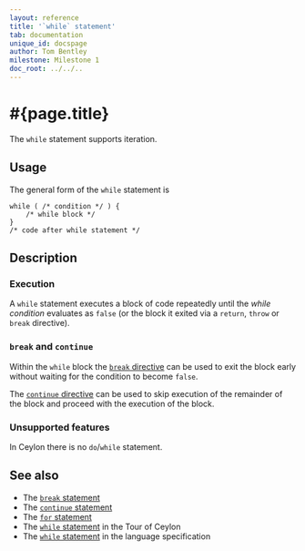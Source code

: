 ```yaml
---
layout: reference
title: '`while` statement'
tab: documentation
unique_id: docspage
author: Tom Bentley
milestone: Milestone 1
doc_root: ../../..
---
```


# #{page.title}

The `while` statement supports iteration.

## Usage 

The general form of the `while` statement is

<!-- check:none -->
    while ( /* condition */ ) {
        /* while block */
    }
    /* code after while statement */


## Description

### Execution

A `while` statement executes a block of code repeatedly until the 
*while condition* evaluates as `false` (or the block it exited via a 
`return`, `throw` or `break` directive).

### `break` and `continue`

Within the `while` block the [`break` directive](../break/) can be used to 
exit the block early without waiting for the condition to become `false`.

The [`continue` directive](../continue/) can be used to skip execution of
the remainder of the block and proceed with the execution of the block.

### Unsupported features

In Ceylon there is no `do`/`while` statement.

## See also

* The [`break` statement](../break/)
* The [`continue` statement](../continue)
* The [`for` statement](../for)
* The [`while` statement](#{page.doc_root}/tour/attributes-control-structures#control_structures) 
  in the Tour of Ceylon
* The [`while` statement](#{page.doc_root}/#{site.urls.spec_relative}#while) 
  in the language specification
